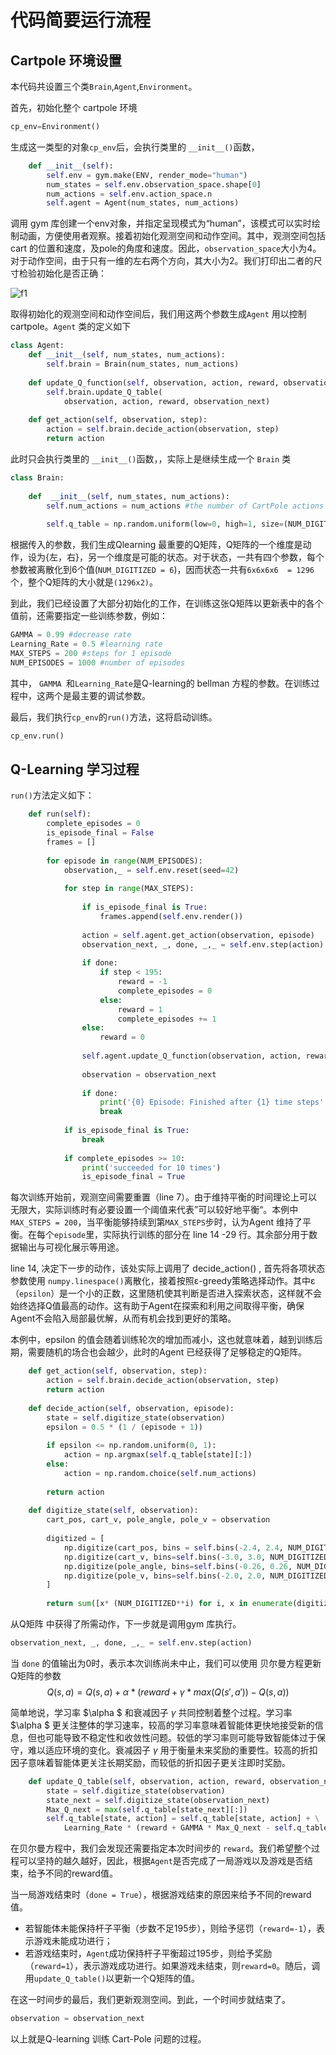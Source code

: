 # 代码简要运行流程

## Cartpole 环境设置

本代码共设置三个类`Brain`,`Agent`,`Environment`。

首先，初始化整个 cartpole 环境

```python
cp_env=Environment()
```

生成这一类型的对象`cp_env`后，会执行类里的 `__init__()`函数，

```python
    def __init__(self):
        self.env = gym.make(ENV, render_mode="human")
        num_states = self.env.observation_space.shape[0] 
        num_actions = self.env.action_space.n 
        self.agent = Agent(num_states, num_actions) 
```

调用 gym 库创建一个env对象，并指定呈现模式为“human”，该模式可以实时绘制动画，方便使用者观察。接着初始化观测空间和动作空间。其中，观测空间包括cart 的位置和速度，及pole的角度和速度。因此，`observation_space`大小为4。对于动作空间，由于只有一维的左右两个方向，其大小为2。我们打印出二者的尺寸检验初始化是否正确：

![f1](C:\Users\cwdbo\OneDrive\桌面\theTEMP\学业\GKG\ROAS6000\作业\final_proj\details_fig\f1.png)

取得初始化的观测空间和动作空间后，我们用这两个参数生成`Agent` 用以控制 cartpole。`Agent` 类的定义如下

```python
class Agent:
    def __init__(self, num_states, num_actions):
        self.brain = Brain(num_states, num_actions)
    
    def update_Q_function(self, observation, action, reward, observation_next):
        self.brain.update_Q_table(
            observation, action, reward, observation_next)
 
    def get_action(self, observation, step):
        action = self.brain.decide_action(observation, step)
        return action
```

此时只会执行类里的 `__init__()`函数，，实际上是继续生成一个 `Brain` 类

```python
class Brain:
    
    def  __init__(self, num_states, num_actions):
        self.num_actions = num_actions #the number of CartPole actions
    
        self.q_table = np.random.uniform(low=0, high=1, size=(NUM_DIGITIZED**num_states, num_actions)) 
```

根据传入的参数，我们生成Qlearning 最重要的Q矩阵，Q矩阵的一个维度是动作，设为{左，右}，另一个维度是可能的状态。对于状态，一共有四个参数，每个参数被离散化到6个值(`NUM_DIGITIZED = 6`)，因而状态一共有`6x6x6x6  = 1296` 个，整个Q矩阵的大小就是`(1296x2)`。

到此，我们已经设置了大部分初始化的工作，在训练这张Q矩阵以更新表中的各个值前，还需要指定一些训练参数，例如：

```python
GAMMA = 0.99 #decrease rate
Learning_Rate = 0.5 #learning rate
MAX_STEPS = 200 #steps for 1 episode
NUM_EPISODES = 1000 #number of episodes
```

其中， `GAMMA `和`Learning_Rate`是Q-learning的 bellman 方程的参数。在训练过程中，这两个是最主要的调试参数。

最后，我们执行`cp_env`的`run()`方法，这将启动训练。

```python
cp_env.run()
```

## Q-Learning 学习过程

`run()`方法定义如下：

```python
    def run(self):
        complete_episodes = 0 
        is_episode_final = False 
        frames = []
        
        for episode in range(NUM_EPISODES): 
            observation,_ = self.env.reset(seed=42)  
            
            for step in range(MAX_STEPS):  
                
                if is_episode_final is True:  
                    frames.append(self.env.render())
                    
                action = self.agent.get_action(observation, episode)            
                observation_next, _, done, _,_ = self.env.step(action)          
                
                if done: 
                    if step < 195:
                        reward = -1  
                        complete_episodes = 0  
                    else:   
                        reward = 1  
                        complete_episodes += 1  
                else:
                    reward = 0   
                
                self.agent.update_Q_function(observation, action, reward, observation_next)
                
                observation = observation_next
                
                if done:
                    print('{0} Episode: Finished after {1} time steps'.format(episode, step + 1))
                    break
                
            if is_episode_final is True:  
                break
                    
            if complete_episodes >= 10:
                print('succeeded for 10 times')
                is_episode_final = True
```

每次训练开始前，观测空间需要重置（line 7）。由于维持平衡的时间理论上可以无限大，实际训练时有必要设置一个阈值来代表”可以较好地平衡“。本例中`MAX_STEPS = 200`，当平衡能够持续到第`MAX_STEPS`步时，认为Agent 维持了平衡。在每个`episode`里，实际执行训练的部分在 line 14 -29 行。其余部分用于数据输出与可视化展示等用途。

line 14, 决定下一步的动作，该处实际上调用了 decide_action() , 首先将各项状态参数使用 `numpy.linespace()`离散化，接着按照ε-greedy策略选择动作。其中ε（`epsilon`）是一个小的正数，这里随机使其判断是否进入探索状态，这样就不会始终选择Q值最高的动作。这有助于Agent在探索和利用之间取得平衡，确保Agent不会陷入局部最优解，从而有机会找到更好的策略。

本例中，epsilon 的值会随着训练轮次的增加而减小，这也就意味着，越到训练后期，需要随机的场合也会越少，此时的Agent 已经获得了足够稳定的Q矩阵。

```python
    def get_action(self, observation, step):
        action = self.brain.decide_action(observation, step)
        return action
    
    def decide_action(self, observation, episode):
        state = self.digitize_state(observation)
        epsilon = 0.5 * (1 / (episode + 1))
        
        if epsilon <= np.random.uniform(0, 1):
            action = np.argmax(self.q_table[state][:])
        else:
            action = np.random.choice(self.num_actions)
            
        return action
        
    def digitize_state(self, observation):
        cart_pos, cart_v, pole_angle, pole_v = observation
        
        digitized = [
            np.digitize(cart_pos, bins = self.bins(-2.4, 2.4, NUM_DIGITIZED)),
            np.digitize(cart_v, bins=self.bins(-3.0, 3.0, NUM_DIGITIZED)),
            np.digitize(pole_angle, bins=self.bins(-0.26, 0.26, NUM_DIGITIZED)), 
            np.digitize(pole_v, bins=self.bins(-2.0, 2.0, NUM_DIGITIZED))
        ]
        
        return sum([x* (NUM_DIGITIZED**i) for i, x in enumerate(digitized)])
```

从Q矩阵 中获得了所需动作，下一步就是调用gym 库执行。

```python
observation_next, _, done, _,_ = self.env.step(action)    
```

当 `done` 的值输出为0时，表示本次训练尚未中止，我们可以使用 贝尔曼方程更新Q矩阵的参数
$$
Q(s, a) = Q(s, a) + α * (reward + \gamma * max(Q(s', a'))- Q(s, a)) \tag{1}
$$


简单地说，学习率 $\alpha $ 和衰减因子 $\gamma$ 共同控制着整个过程。学习率 $\alpha $ 更关注整体的学习速率，较高的学习率意味着智能体更快地接受新的信息，但也可能导致不稳定性和收敛性问题。较低的学习率则可能导致智能体过于保守，难以适应环境的变化。衰减因子 $\gamma$ 用于衡量未来奖励的重要性。较高的折扣因子意味着智能体更关注长期奖励，而较低的折扣因子更关注即时奖励。

```python
    def update_Q_table(self, observation, action, reward, observation_next):
        state = self.digitize_state(observation)
        state_next = self.digitize_state(observation_next)
        Max_Q_next = max(self.q_table[state_next][:])
        self.q_table[state, action] = self.q_table[state, action] + \
            Learning_Rate * (reward + GAMMA * Max_Q_next - self.q_table[state, action])
```

在贝尔曼方程中，我们会发现还需要指定本次时间步的 `reward`。我们希望整个过程可以坚持的越久越好，因此，根据`Agent`是否完成了一局游戏以及游戏是否结束，给予不同的reward值。

当一局游戏结束时（`done = True`），根据游戏结束的原因来给予不同的reward值。

* 若智能体未能保持杆子平衡（步数不足195步），则给予惩罚（`reward=-1`），表示游戏未能成功进行；
* 若游戏结束时，`Agent`成功保持杆子平衡超过195步，则给予奖励（`reward=1`），表示游戏成功进行。如果游戏未结束，则`reward=0`。随后，调用`update_Q_table()`以更新一个Q矩阵的值。

在这一时间步的最后，我们更新观测空间。到此，一个时间步就结束了。

```python
observation = observation_next
```

以上就是Q-learning 训练 Cart-Pole 问题的过程。
